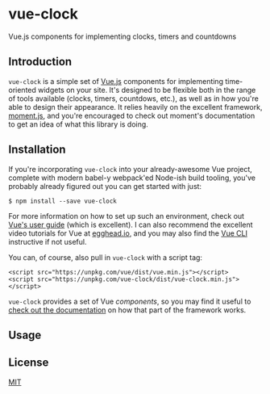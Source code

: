 # vue-clock

Vue.js components for implementing clocks, timers and countdowns


## Introduction

`vue-clock` is a simple set of [Vue.js](https://vuejs.org/) components for implementing time-oriented widgets on your site. It's designed to be flexible both in the range of tools available (clocks, timers, countdows, etc.), as well as in how you're able to design their appearance. It relies heavily on the excellent framework, [moment.js](https://momentjs.com), and you're encouraged to check out moment's documentation to get an idea of what this library is doing.


## Installation

If you're incorporating `vue-clock` into your already-awesome Vue project, complete with modern babel-y webpack'ed Node-ish build tooling, you've probably already figured out you can get started with just:

```
$ npm install --save vue-clock
```

For more information on how to set up such an environment, check out [Vue's user guide](https://vuejs.org/v2/guide/) (which is excellent). I can also recommend the excellent video tutorials for Vue at [egghead.io](http://egghead.io), and you may also find the [Vue CLI](https://github.com/vuejs/vue-cli) instructive if not useful.

You can, of course, also pull in `vue-clock` with a script tag:

```
<script src="https://unpkg.com/vue/dist/vue.min.js"></script>
<script src="https://unpkg.com/vue-clock/dist/vue-clock.min.js"></script>
```

`vue-clock` provides a set of Vue _components_, so you may find it useful to [check out the documentation](https://vuejs.org/v2/guide/components.html) on how that part of the framework works.


## Usage



## License

[MIT](http://opensource.org/licenses/MIT)
